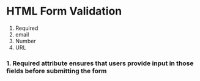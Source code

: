 # HTML Form Validation 
1. Required 
2. email
3. Number
4. URL

### 1. Required attribute ensures that users provide input in those fields before submitting the form
